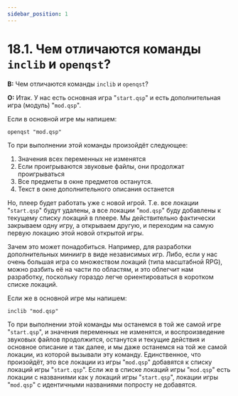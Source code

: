 ```yaml
---
sidebar_position: 1
---
```


# 18.1. Чем отличаются команды `inclib` и `openqst`?
<!-- [:faq_18_01] -->
**В:** Чем отличаются команды `inclib` и `openqst`?

**О:**
Итак. У нас есть основная игра "`start.qsp`" и есть дополнительная игра (модуль) "`mod.qsp`".

Если в основной игре мы напишем:
```qsp
openqst "mod.qsp"
```
То при выполнении этой команды произойдёт следующее:
1. Значения всех переменных не изменятся
2. Если проигрываются звуковые файлы, они продолжат проигрываться
3. Все предметы в окне предметов останутся.
4. Текст в окне дополнительного описания останется

Но, плеер будет работать уже с новой игрой. Т.е. все локации "`start.qsp`" будут удалены, а все локации "`mod.qsp`" буду добавлены к текущему списку локаций в плеере. Мы действительно фактически закрываем одну игру, а открываем другую, и переходим на самую первую локацию этой новой открытой игры.

Зачем это может понадобиться. Например, для разработки дополнительных миниигр в виде независимых игр. Либо, если у нас очень большая игра со множеством локаций (типа масштабной RPG), можно разбить её на части по областям, и это облегчит нам разработку, поскольку гораздо легче ориентироваться в коротком списке локаций.

Если же в основной игре мы напишем:
```qsp
inclib "mod.qsp"
```
То при выполнении этой команды мы останемся в той же самой игре "`start.qsp`", и значения переменных не изменятся, и воспроизведение звуковых файлов продолжится, останутся и текущие действия и основное описание и так далее, и мы даже останемся на той же самой локации, из которой вызывали эту команду. Единственное, что произойдёт, это все локации из игры "`mod.qsp`" добавятся к списку локаций игры "`start.qsp`". Если же в списке локаций игры "`mod.qsp`" есть локации с названиями как у локаций игры "`start.qsp`", локации игры "`mod.qsp`" с идентичными названиями попросту не добавятся.
